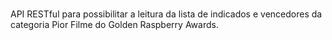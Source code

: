 # 
API RESTful para possibilitar a leitura da lista de indicados e vencedores
da categoria Pior Filme do Golden Raspberry Awards.


